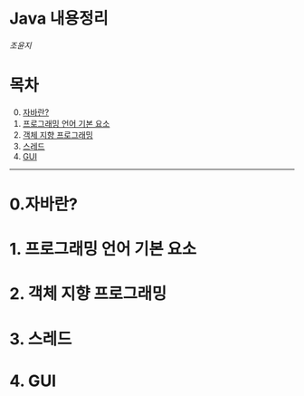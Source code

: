 Java 내용정리
=============
*조윤지*

# 목차
  0. [자바란?](#0.자바란)
  1. [프로그래밍 언어 기본 요소](#1.-프로그래밍-언어-기본-요소)
  2. [객체 지향 프로그래밍](#2.-객체지향-프로그래밍)
  3. [스레드](#3.-스레드)
  4. [GUI](#4.-GUI)
  
***
# 0.자바란?

# 1. 프로그래밍 언어 기본 요소

# 2. 객체 지향 프로그래밍

# 3. 스레드

# 4. GUI



